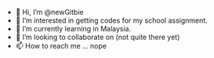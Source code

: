 - 👋 Hi, I’m @newGitbie
- 👀 I’m interested in getting codes for my school assignment.
- 🌱 I’m currently learning in Malaysia.
- 💞️ I’m looking to collaborate on (not quite there yet)
- 📫 How to reach me ... nope
<!---
newGitbie/newGitbie is a ✨ special ✨ repository because its `README.md` (this file) appears on your GitHub profile.
You can click the Preview link to take a look at your changes.
--->
